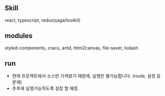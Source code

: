 ## Skill
react, typescript, redux(saga/toolkit)

## modules
styled-components, craco, antd, html2canvas, file-saver, lodash

## run
- 현재 프로젝트에서 소스만 가져왔기 때문에, 실행은 불가능합니다. (route, 설정 등 문제)
- 추후에 실행가능하도록 설정 할 예정.
